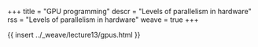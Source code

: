 +++
title = "GPU programming"
descr = "Levels of parallelism in hardware"
rss = "Levels of parallelism in hardware"
weave = true
+++

{{ insert ../_weave/lecture13/gpus.html }}